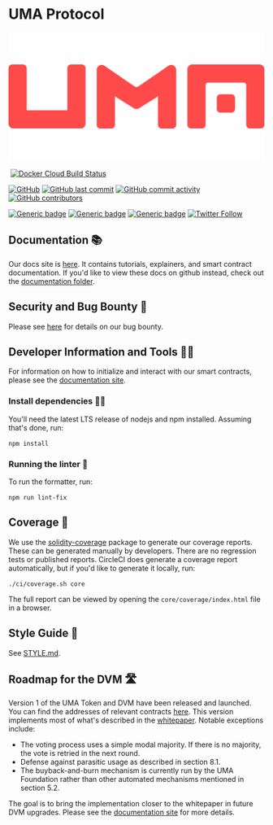 # UMA Protocol

<div style="text-align:center"><img src="./documentation/Logo.png" /></div>

[![<UMAprotocol>](https://circleci.com/gh/UMAprotocol/protocol.svg?style=shield)](https://app.circleci.com/pipelines/github/UMAprotocol/protocol)
[![Docker Cloud Build Status](https://img.shields.io/docker/cloud/build/umaprotocol/voting)](https://hub.docker.com/r/umaprotocol/voting)

[![GitHub](https://img.shields.io/github/license/UMAprotocol/protocol)](https://github.com/UMAprotocol/protocol/blob/master/LICENSE)
[![GitHub last commit](https://img.shields.io/github/last-commit/UMAprotocol/protocol)](https://github.com/UMAprotocol/protocol/commits/master)
[![GitHub commit activity](https://img.shields.io/github/commit-activity/m/UMAprotocol/protocol)](https://github.com/UMAprotocol/protocol/commits/master)
[![GitHub contributors](https://img.shields.io/github/contributors-anon/UMAprotocol/protocol)](https://github.com/UMAprotocol/protocol/graphs/contributors)

[![Generic badge](https://img.shields.io/badge/homepage-view-red.svg)](https://umaproject.org/)
[![Generic badge](https://img.shields.io/badge/slack-join-green.svg)](https://join.slack.com/t/umaprotocol/shared_invite/zt-7mtxxds5-OIhE~q_WkwGCVNrq0~G~rg)
[![Generic badge](https://img.shields.io/badge/send-email-blue.svg)](mailto:hello@umaproject.org)
[![Twitter Follow](https://img.shields.io/twitter/follow/UMAprotocol?label=follow%20%40UMAprotocol&style=social)](https://twitter.com/UMAprotocol)

## Documentation 📚

Our docs site is [here](https://docs.umaproject.org). It contains tutorials, explainers, and smart contract
documentation. If you'd like to view these docs on github instead, check out the
[documentation folder](./documentation).

## Security and Bug Bounty 🐛

Please see [here](./documentation/developer_reference/bug_bounty.md) for details on our bug bounty.

## Developer Information and Tools 👩‍💻

For information on how to initialize and interact with our smart contracts, please see the
[documentation site](https://docs.umaproject.org).

### Install dependencies 👷‍♂️

You'll need the latest LTS release of nodejs and npm installed. Assuming that's done, run:

```
npm install
```

### Running the linter 🧽

To run the formatter, run:

```
npm run lint-fix
```

## Coverage 🔎

We use the [solidity-coverage](https://github.com/sc-forks/solidity-coverage) package to generate our coverage reports.
These can be generated manually by developers. There are no regression tests or published reports. CircleCI does
generate a coverage report automatically, but if you'd like to generate it locally, run:

```
./ci/coverage.sh core
```

The full report can be viewed by opening the `core/coverage/index.html` file in a browser.

## Style Guide 🕺

See [STYLE.md](STYLE.md).

## Roadmap for the DVM 🛣

Version 1 of the UMA Token and DVM have been released and launched. You can find the addresses of relevant contracts
[here](./core/networks/1.json). This version implements most of what's described in the
[whitepaper](https://github.com/UMAprotocol/whitepaper/blob/master/UMA-DVM-oracle-whitepaper.pdf). Notable exceptions
include:

- The voting process uses a simple modal majority. If there is no majority, the vote is retried in the next round.
- Defense against parasitic usage as described in section 8.1.
- The buyback-and-burn mechanism is currently run by the UMA Foundation rather than other automated mechanisms
  mentioned in section 5.2.

The goal is to bring the implementation closer to the whitepaper in future DVM upgrades. Please see the
[documentation site](https://docs.umaproject.org) for more details.
